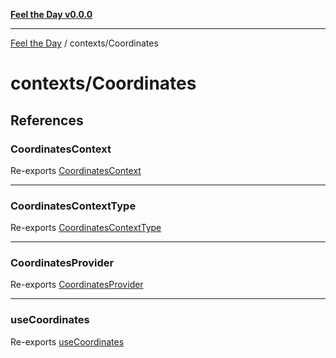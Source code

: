 [**Feel the Day v0.0.0**](../../README.md)

***

[Feel the Day](../../README.md) / contexts/Coordinates

# contexts/Coordinates

## References

### CoordinatesContext

Re-exports [CoordinatesContext](CoordinatesContext/variables/CoordinatesContext.md)

***

### CoordinatesContextType

Re-exports [CoordinatesContextType](types/interfaces/CoordinatesContextType.md)

***

### CoordinatesProvider

Re-exports [CoordinatesProvider](CoordinatesProvider/functions/CoordinatesProvider.md)

***

### useCoordinates

Re-exports [useCoordinates](useCoordinates/functions/useCoordinates.md)
